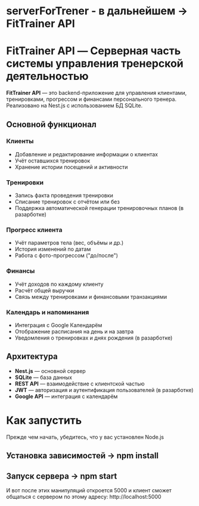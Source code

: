 # serverForTrener - в дальнейшем -> FitTrainer API 
# FitTrainer API — Серверная часть системы управления тренерской деятельностью

**FitTrainer API** — это backend-приложение для управления клиентами, тренировками, прогрессом и финансами персонального тренера. Реализовано на Nest.js с использованием БД SQLite.

## Основной функционал

### Клиенты
- Добавление и редактирование информации о клиентах
- Учёт оставшихся тренировок
- Хранение истории посещений и активности

### Тренировки
- Запись факта проведения тренировки
- Списание тренировок с отчётом или без
- Поддержка автоматической генерации тренировочных планов (в разарботке)

### Прогресс клиента
- Учёт параметров тела (вес, объёмы и др.)
- История изменений по датам
- Работа с фото-прогрессом ("до/после")

### Финансы
- Учёт доходов по каждому клиенту
- Расчёт общей выручки
- Связь между тренировками и финансовыми транзакциями 

### Календарь и напоминания
- Интеграция с Google Календарём
- Отображение расписания на день и на завтра
- Уведомления о тренировках и днях рождения (в разарботке)

## Архитектура

- **Nest.js** — основной сервер
- **SQLite** — база данных
- **REST API** — взаимодействие с клиентской частью
- **JWT** — авторизация и аутентификация пользователей (в разарботке)
- **Google API** — интеграция с календарём

# Как запустить
Прежде чем начать, убедитесь, что у вас установлен Node.js

## Установка зависимостей -> npm install
## Запуск сервера -> npm start

И вот после этих манипуляций откроется 5000 и клиент сможет общаться с сервером по этому адресу: http://localhost:5000
